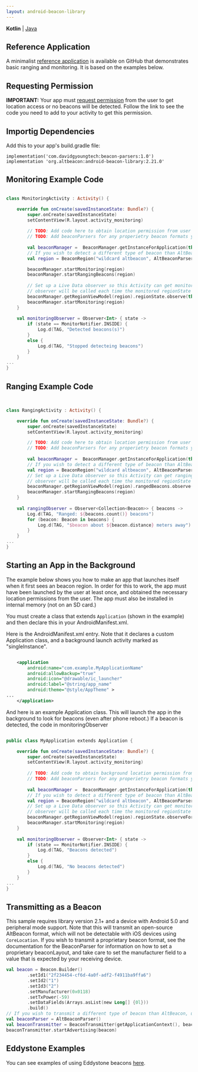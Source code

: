 ```yaml
---
layout: android-beacon-library
---
```


**Kotlin** | [Java](/android-beacon-library/samples-java.html)

## Reference Application

A minimalist [reference application](https://github.com/davidgyoung/android-beacon-library-reference-kotlin) is available on GitHub that demonstrates basic ranging and monitoring.  It is based on the examples below.

## Requesting Permission

**IMPORTANT:**  Your app must [request permission](/android-beacon-library/requesting_permission.html) from the user to get location access or no beacons will be detected.  Follow
the link to see the code you need to add to your activity to get this permission.

## Importig Dependencies

Add this to your app's build.gradle file:

    implementation('com.davidgyoungtech:beacon-parsers:1.0')
    implementation 'org.altbeacon:android-beacon-library:2.21.0'

## Monitoring Example Code

```kotlin

class MonitoringActivity : Activity() {

    override fun onCreate(savedInstanceState: Bundle?) {
        super.onCreate(savedInstanceState)
        setContentView(R.layout.activity_monitoring)
        
        // TODO: Add code here to obtain location permission from user
        // TODO: Add beaconParsers for any properietry beacon formats you wish to detect
        
        val beaconManager =  BeaconManager.getInstanceForApplication(this) 
        // If you wish to detect a different type of beacon than AltBeacon, use a different beacon parser for that beacon type in the line below       
        val region = BeaconRegion("wildcard altbeacon", AltBeaconParser(), null, null, null)

        beaconManager.startMonitoring(region)
        beaconManager.startRangingBeacons(region)
        
        // Set up a Live Data observer so this Activity can get monitoring callbacks 
        // observer will be called each time the monitored regionState changes (inside vs. outside region)
        beaconManager.getRegionViewModel(region).regionState.observe(this, monitoringObserver)
        beaconManager.startMonitoring(region)
    }
    
    val monitoringObserver = Observer<Int> { state ->
        if (state == MonitorNotifier.INSIDE) {
            Log.d(TAG, "Detected beacons(s)")
        }
        else {
            Log.d(TAG, "Stopped detecteing beacons")
        }
    }
...
}    
```


## Ranging Example Code

```kotlin


class RangingActivity : Activity() {

    override fun onCreate(savedInstanceState: Bundle?) {
        super.onCreate(savedInstanceState)
        setContentView(R.layout.activity_monitoring)

        // TODO: Add code here to obtain location permission from user
        // TODO: Add beaconParsers for any properietry beacon formats you wish to detect
                
        val beaconManager =  BeaconManager.getInstanceForApplication(this)        
        // If you wish to detect a different type of beacon than AltBeacon, use a different beacon parser for that beacon type in the line below       
        val region = BeaconRegion("wildcard altbeacon", AltBeaconParser(), null, null, null)
        // Set up a Live Data observer so this Activity can get ranging callbacks 
        // observer will be called each time the monitored regionState changes (inside vs. outside region)
        beaconManager.getRegionViewModel(region).rangedBeacons.observe(this, rangingObserver)
        beaconManager.startRangingBeacons(region)
    }
    
    val rangingObserver = Observer<Collection<Beacon>> { beacons ->
        Log.d(TAG, "Ranged: ${beacons.count()} beacons")
        for (beacon: Beacon in beacons) {
            Log.d(TAG, "$beacon about ${beacon.distance} meters away")
        }
    }
...
}    

```

## Starting an App in the Background

The example below shows you how to make an app that launches itself when it first sees an beacon region.  In order for this to work, the app must have been launched
by the user at least once, and obtained the necessary location permissions from the user.  The app must also be installed in internal memory (not on an SD card.)

You must create a class that extends `Application` (shown in the example) and then declare this in your AndroidManifest.xml.

Here is the AndroidManifest.xml entry.  Note that it declares a custom Application class, and a background launch activity marked as "singleInstance".

```xml

    <application
        android:name="com.example.MyApplicationName"
        android:allowBackup="true"
        android:icon="@drawable/ic_launcher"
        android:label="@string/app_name"
        android:theme="@style/AppTheme" >
...
    </application>
```


And here is an example Application class.  This will launch the app in the background to look for beacons (even after phone reboot.) If a beacon is
detected, the code in monitoringObserver

```kotlin

public class MyApplication extends Application {

    override fun onCreate(savedInstanceState: Bundle?) {
        super.onCreate(savedInstanceState)
        setContentView(R.layout.activity_monitoring)
        
        // TODO: Add code to obtain background location permission from user        
        // TODO: Add beaconParsers for any properietry beacon formats you wish to detect
        
        val beaconManager =  BeaconManager.getInstanceForApplication(this)        
        // If you wish to detect a different type of beacon than AltBeacon, use a different beacon parser for that beacon type in the line below       
        val region = BeaconRegion("wildcard altbeacon", AltBeaconParser(), null, null, null)
        // Set up a Live Data observer so this Activity can get monitoring callbacks 
        // observer will be called each time the monitored regionState changes (inside vs. outside region)
        beaconManager.getRegionViewModel(region).regionState.observeForever(monitoringObserver)
        beaconManager.startMonitoring(region)
    }
    
    val monitoringObserver = Observer<Int> { state ->
        if (state == MonitorNotifier.INSIDE) {
            Log.d(TAG, "Beacons detected")
        }
        else {
            Log.d(TAG, "No beacons detected")
        }
    }
...
}
```

## Transmitting as a Beacon

This sample requires library version 2.1+ and a device with Android 5.0 and peripheral mode support.  Note that this will transmit
an open-source AltBeacon format, which will not be detectable with iOS devices using `CoreLocation`.   If you wish
to transmit a proprietary beacon format, see the documentation for the BeaconParser for information on how to set a proprietary
beaconLayout, and take care to set the manufacturer field to a value that is expected by your receiving device.

```kotlin
val beacon = Beacon.Builder()
        .setId1("2f234454-cf6d-4a0f-adf2-f4911ba9ffa6")
        .setId2("1")
        .setId3("2")
        .setManufacturer(0x0118)
        .setTxPower(-59)
        .setDataFields(Arrays.asList(new Long[] {0l}))
        .build()
// If you wish to transmit a different type of beacon than AltBeacon, use a different beacon parser 
val beaconParser = AltBeaconParser()
val beaconTransmitter = BeaconTransmitter(getApplicationContext(), beaconParser)
beaconTransmitter.startAdvertising(beacon)
```

## Eddystone Examples

You can see examples of using Eddystone beacons [here](/android-beacon-library/eddystone-how-to.html).
